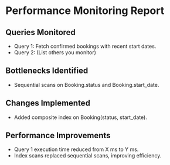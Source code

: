 # Performance Monitoring Report

## Queries Monitored

- Query 1: Fetch confirmed bookings with recent start dates.
- Query 2: (List others you monitor)

## Bottlenecks Identified

- Sequential scans on Booking.status and Booking.start_date.

## Changes Implemented

- Added composite index on Booking(status, start_date).

## Performance Improvements

- Query 1 execution time reduced from X ms to Y ms.
- Index scans replaced sequential scans, improving efficiency.
